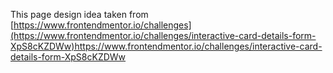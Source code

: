 This page design idea taken from [https://www.frontendmentor.io/challenges](https://www.frontendmentor.io/challenges/interactive-card-details-form-XpS8cKZDWw)https://www.frontendmentor.io/challenges/interactive-card-details-form-XpS8cKZDWw
